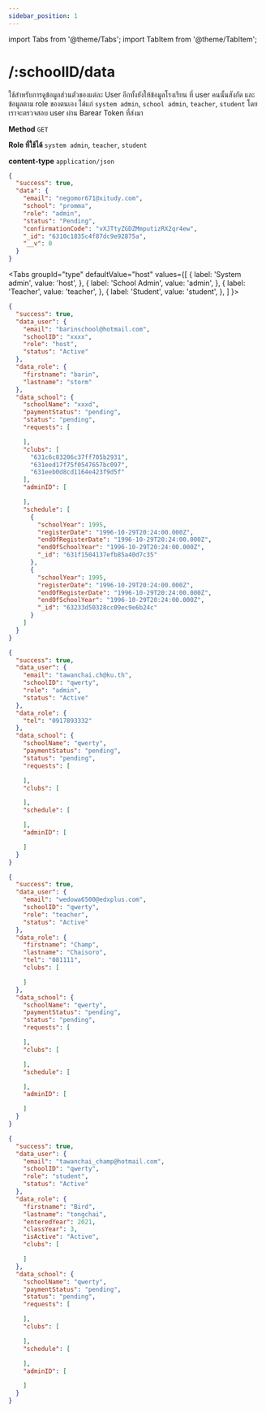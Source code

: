 ```yaml
---
sidebar_position: 1
---
```


import Tabs from '@theme/Tabs';
import TabItem from '@theme/TabItem';

# /:schoolID/data


ใช้สำหรับการดูข้อมูลส่วนตัวของแต่ละ User อีกทั้งยังให้ข้อมูลโรงเรียน ที่ user คนนั้นสังกัด และข้อมูลตาม role ของตนเอง ได้แก่ `system admin`, `school admin`, `teacher`, `student` โดยเราจะตรวจสอบ user ผ่าน Barear Token ที่ส่งมา 

**Method** `GET`

**Role ที่ใช้ได้** `system admin`, `teacher`, `student`

**content-type** `application/json`


```json title="Response"
{
  "success": true,
  "data": {
    "email": "negomor671@xitudy.com",
    "school": "promma",
    "role": "admin",
    "status": "Pending",
    "confirmationCode": "vXJTtyZGDZMmputizRX2qr4ew",
    "_id": "6310c1835c4f87dc9e92875a",
    "__v": 0
  }
}
```


<Tabs
  groupId="type"
  defaultValue="host"
  values={[
    { label: 'System admin', value: 'host', },
    { label: 'School Admin', value: 'admin', },
    { label: 'Teacher', value: 'teacher', },
    { label: 'Student', value: 'student', },
  ]
}>

<TabItem value="host">

```json title="Response"
{
  "success": true,
  "data_user": {
    "email": "barinschool@hotmail.com",
    "schoolID": "xxxx",
    "role": "host",
    "status": "Active"
  },
  "data_role": {
    "firstname": "barin",
    "lastname": "storm"
  },
  "data_school": {
    "schoolName": "xxxd",
    "paymentStatus": "pending",
    "status": "pending",
    "requests": [

    ],
    "clubs": [
      "631c6c83206c37ff705b2931",
      "631eed17f75f0547657bc097",
      "631eeb0d8cd1164e423f9d5f"
    ],
    "adminID": [

    ],
    "schedule": [
      {
        "schoolYear": 1995,
        "registerDate": "1996-10-29T20:24:00.000Z",
        "endOfRegisterDate": "1996-10-29T20:24:00.000Z",
        "endOfSchoolYear": "1996-10-29T20:24:00.000Z",
        "_id": "631f1504137efb85a40d7c35"
      },
      {
        "schoolYear": 1995,
        "registerDate": "1996-10-29T20:24:00.000Z",
        "endOfRegisterDate": "1996-10-29T20:24:00.000Z",
        "endOfSchoolYear": "1996-10-29T20:24:00.000Z",
        "_id": "63233d50328cc09ec9e6b24c"
      }
    ]
  }
}
```
</TabItem>

<TabItem value="admin">

```json title="Response"
{
  "success": true,
  "data_user": {
    "email": "tawanchai.ch@ku.th",
    "schoolID": "qwerty",
    "role": "admin",
    "status": "Active"
  },
  "data_role": {
    "tel": "0917893332"
  },
  "data_school": {
    "schoolName": "qwerty",
    "paymentStatus": "pending",
    "status": "pending",
    "requests": [

    ],
    "clubs": [

    ],
    "schedule": [

    ],
    "adminID": [

    ]
  }
}
```
</TabItem>

<TabItem value="teacher">

```json title="Response"
{
  "success": true,
  "data_user": {
    "email": "wedowa6500@edxplus.com",
    "schoolID": "qwerty",
    "role": "teacher",
    "status": "Active"
  },
  "data_role": {
    "firstname": "Champ",
    "lastname": "Chaisoro",
    "tel": "081111",
    "clubs": [

    ]
  },
  "data_school": {
    "schoolName": "qwerty",
    "paymentStatus": "pending",
    "status": "pending",
    "requests": [

    ],
    "clubs": [

    ],
    "schedule": [

    ],
    "adminID": [

    ]
  }
}
```
</TabItem>




<TabItem value="student">

```json title="Response"
{
  "success": true,
  "data_user": {
    "email": "tawanchai_champ@hotmail.com",
    "schoolID": "qwerty",
    "role": "student",
    "status": "Active"
  },
  "data_role": {
    "firstname": "Bird",
    "lastname": "tongchai",
    "enteredYear": 2021,
    "classYear": 3,
    "isActive": "Active",
    "clubs": [

    ]
  },
  "data_school": {
    "schoolName": "qwerty",
    "paymentStatus": "pending",
    "status": "pending",
    "requests": [

    ],
    "clubs": [

    ],
    "schedule": [

    ],
    "adminID": [

    ]
  }
}
```
</TabItem>

</Tabs>